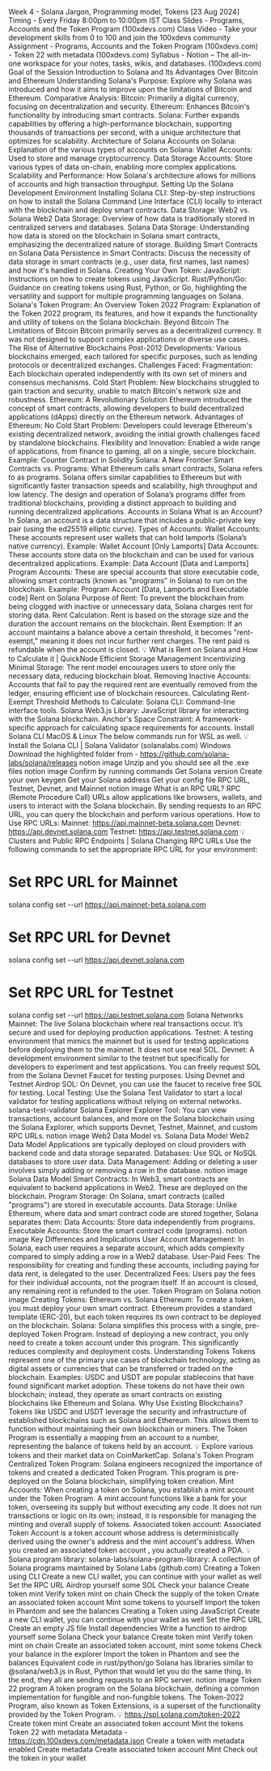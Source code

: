 Week 4 - Solana Jargon, Programming model, Tokens [23 Aug 2024]
Timing - Every Friday 8:00pm to 10:00pm IST
Class Slides - Programs, Accounts and the Token Program (100xdevs.com)
Class Video - Take your development skills from 0 to 100 and join the 100xdevs community
Assignment - Programs, Accounts and the Token Program (100xdevs.com) - Token 22 with metadata (100xdevs.com)
Syllabus - Notion – The all-in-one workspace for your notes, tasks, wikis, and databases. (100xdevs.com)
Goal of the Session
Introduction to Solana and Its Advantages Over Bitcoin and Ethereum
Understanding Solana's Purpose: Explore why Solana was introduced and how it aims to improve upon the limitations of Bitcoin and Ethereum.
Comparative Analysis:
Bitcoin: Primarily a digital currency, focusing on decentralization and security.
Ethereum: Enhances Bitcoin's functionality by introducing smart contracts.
Solana: Further expands capabilities by offering a high-performance blockchain, supporting thousands of transactions per second, with a unique architecture that optimizes for scalability.
Architecture of Solana
Accounts on Solana: Explanation of the various types of accounts on Solana:
Wallet Accounts: Used to store and manage cryptocurrency.
Data Storage Accounts: Store various types of data on-chain, enabling more complex applications.
Scalability and Performance: How Solana's architecture allows for millions of accounts and high transaction throughput.
Setting Up the Solana Development Environment
Installing Solana CLI: Step-by-step instructions on how to install the Solana Command Line Interface (CLI) locally to interact with the blockchain and deploy smart contracts.
Data Storage: Web2 vs. Solana
Web2 Data Storage: Overview of how data is traditionally stored in centralized servers and databases.
Solana Data Storage: Understanding how data is stored on the blockchain in Solana smart contracts, emphasizing the decentralized nature of storage.
Building Smart Contracts on Solana
Data Persistence in Smart Contracts: Discuss the necessity of data storage in smart contracts (e.g., user data, first names, last names) and how it's handled in Solana.
Creating Your Own Token:
JavaScript: Instructions on how to create tokens using JavaScript.
Rust/Python/Go: Guidance on creating tokens using Rust, Python, or Go, highlighting the versatility and support for multiple programming languages on Solana.
Solana's Token Program: An Overview
Token 2022 Program: Explanation of the Token 2022 program, its features, and how it expands the functionality and utility of tokens on the Solana blockchain.
Beyond Bitcoin
The Limitations of Bitcoin
Bitcoin primarily serves as a decentralized currency.
It was not designed to support complex applications or diverse use cases.
The Rise of Alternative Blockchains
Post-2012 Developments: Various blockchains emerged, each tailored for specific purposes, such as lending protocols or decentralized exchanges.
Challenges Faced:
Fragmentation: Each blockchain operated independently with its own set of miners and consensus mechanisms.
Cold Start Problem: New blockchains struggled to gain traction and security, unable to match Bitcoin's network size and robustness.
Ethereum: A Revolutionary Solution
Ethereum introduced the concept of smart contracts, allowing developers to build decentralized applications (dApps) directly on the Ethereum network.
Advantages of Ethereum:
No Cold Start Problem: Developers could leverage Ethereum's existing decentralized network, avoiding the initial growth challenges faced by standalone blockchains.
Flexibility and Innovation: Enabled a wide range of applications, from finance to gaming, all on a single, secure blockchain.
Example: Counter Contract in Solidity
Solana: A New Frontier
Smart Contracts vs. Programs: What Ethereum calls smart contracts, Solana refers to as programs.
Solana offers similar capabilities to Ethereum but with significantly faster transaction speeds and scalability, high throughput and low latency.
The design and operation of Solana’s programs differ from traditional blockchains, providing a distinct approach to building and running decentralized applications.
Accounts in Solana
What is an Account?
In Solana, an account is a data structure that includes a public-private key pair (using the ed25519 elliptic curve).
Types of Accounts:
Wallet Accounts: These accounts represent user wallets that can hold lamports (Solana’s native currency).
Example: Wallet Account [Only Lamports]
Data Accounts: These accounts store data on the blockchain and can be used for various decentralized applications.
Example: Data Account [Data and Lamports]
Program Accounts: These are special accounts that store executable code, allowing smart contracts (known as "programs" in Solana) to run on the blockchain.
Example: Program Account [Data, Lamports and Executable code]
Rent on Solana
Purpose of Rent: To prevent the blockchain from being clogged with inactive or unnecessary data, Solana charges rent for storing data.
Rent Calculation: Rent is based on the storage size and the duration the account remains on the blockchain.
Rent Exemption: If an account maintains a balance above a certain threshold, it becomes "rent-exempt," meaning it does not incur further rent charges. The rent paid is refundable when the account is closed.
💡
What is Rent on Solana and How to Calculate it | QuickNode
Efficient Storage Management
Incentivizing Minimal Storage: The rent model encourages users to store only the necessary data, reducing blockchain bloat.
Removing Inactive Accounts: Accounts that fail to pay the required rent are eventually removed from the ledger, ensuring efficient use of blockchain resources.
Calculating Rent-Exempt Threshold
Methods to Calculate:
Solana CLI: Command-line interface tools.
Solana Web3.js Library: JavaScript library for interacting with the Solana blockchain.
Anchor's Space Constraint: A framework-specific approach for calculating space requirements for accounts.
Install Solana CLI
MacOS & Linux
The below commands run for WSL as well.
💡
Install the Solana CLI | Solana Validator (solanalabs.com)
Windows
Download the highlighted folder from - https://github.com/solana-labs/solana/releases
notion image
Unzip and you should see all the .exe files
notion image
Confirm by running commands
Get Solana version
Create your own keygen
Get your Solana address
Get your config file
RPC URL, Testnet, Devnet, and Mainnet
notion image
What is an RPC URL?
RPC (Remote Procedure Call) URLs allow applications like browsers, wallets, and users to interact with the Solana blockchain.
By sending requests to an RPC URL, you can query the blockchain and perform various operations.
How to Use RPC URLs:
Mainnet: https://api.mainnet-beta.solana.com
Devnet: https://api.devnet.solana.com
Testnet: https://api.testnet.solana.com
💡
Clusters and Public RPC Endpoints | Solana
Changing RPC URLs
Use the following commands to set the appropriate RPC URL for your environment:

# Set RPC URL for Mainnet

solana config set --url https://api.mainnet-beta.solana.com

# Set RPC URL for Devnet

solana config set --url https://api.devnet.solana.com

# Set RPC URL for Testnet

solana config set --url https://api.testnet.solana.com
Solana Networks
Mainnet: The live Solana blockchain where real transactions occur. It’s secure and used for deploying production applications.
Testnet: A testing environment that mimics the mainnet but is used for testing applications before deploying them to the mainnet. It does not use real SOL.
Devnet: A development environment similar to the testnet but specifically for developers to experiment and test applications. You can freely request SOL from the Solana Devnet Faucet for testing purposes.
Using Devnet and Testnet
Airdrop SOL: On Devnet, you can use the faucet to receive free SOL for testing.
Local Testing: Use the Solana Test Validator to start a local validator for testing applications without relying on external networks.
solana-test-validator
Solana Explorer
Explorer Tool: You can view transactions, account balances, and more on the Solana blockchain using the Solana Explorer, which supports Devnet, Testnet, Mainnet, and custom RPC URLs.
notion image
Web2 Data Model vs. Solana Data Model
Web2 Data Model
Applications are typically deployed on cloud providers with backend code and data storage separated.
Databases: Use SQL or NoSQL databases to store user data.
Data Management: Adding or deleting a user involves simply adding or removing a row in the database.
notion image
Solana Data Model
Smart Contracts: In Web3, smart contracts are equivalent to backend applications in Web2. These are deployed on the blockchain.
Program Storage: On Solana, smart contracts (called "programs") are stored in executable accounts.
Data Storage: Unlike Ethereum, where data and smart contract code are stored together, Solana separates them:
Data Accounts: Store data independently from programs.
Executable Accounts: Store the smart contract code (programs).
notion image
Key Differences and Implications
User Account Management:
In Solana, each user requires a separate account, which adds complexity compared to simply adding a row in a Web2 database.
User-Paid Fees: The responsibility for creating and funding these accounts, including paying for data rent, is delegated to the user.
Decentralized Fees: Users pay the fees for their individual accounts, not the program itself. If an account is closed, any remaining rent is refunded to the user.
Token Program on Solana
notion image
Creating Tokens: Ethereum vs. Solana
Ethereum:
To create a token, you must deploy your own smart contract.
Ethereum provides a standard template (ERC-20), but each token requires its own contract to be deployed on the blockchain.
Solana:
Solana simplifies this process with a single, pre-deployed Token Program.
Instead of deploying a new contract, you only need to create a token account under this program.
This significantly reduces complexity and deployment costs.
Understanding Tokens
Tokens represent one of the primary use cases of blockchain technology, acting as digital assets or currencies that can be transferred or traded on the blockchain.
Examples: USDC and USDT are popular stablecoins that have found significant market adoption. These tokens do not have their own blockchain; instead, they operate as smart contracts on existing blockchains like Ethereum and Solana.
Why Use Existing Blockchains?
Tokens like USDC and USDT leverage the security and infrastructure of established blockchains such as Solana and Ethereum. This allows them to function without maintaining their own blockchain or miners.
The Token Program is essentially a mapping from an account to a number, representing the balance of tokens held by an account.
💡
Explore various tokens and their market data on CoinMarketCap.
Solana's Token Program
Centralized Token Program:
Solana engineers recognized the importance of tokens and created a dedicated Token Program.
This program is pre-deployed on the Solana blockchain, simplifying token creation.
Mint Accounts:
When creating a token on Solana, you establish a mint account under the Token Program.
A mint account functions like a bank for your token, overseeing its supply but without executing any code. It does not run transactions or logic on its own; instead, it is responsible for managing the minting and overall supply of tokens.
Associated token account:
Associated Token Account is a token account whose address is deterministically derived using the owner's address and the mint account's address.
When you created an associated token account , you actually created a PDA.
💡
Solana program library: solana-labs/solana-program-library: A collection of Solana programs maintained by Solana Labs (github.com)
Creating a Token using CLI
Create a new CLI wallet, you can continue with your wallet as well
Set the RPC URL
Airdrop yourself some SOL
Check your balance
Create token mint
Verify token mint on chain
Check the supply of the token
Create an associated token account
Mint some tokens to yourself
Import the token in Phantom and see the balances
Creating a Token using JavaScript
Create a new CLI wallet, you can continue with your wallet as well
Set the RPC URL
Create an empty JS file
Install dependencies
Write a function to airdrop yourself some Solana
Check your balance
Create token mint
Verify token mint on chain
Create an associated token account, mint some tokens
Check your balance in the explorer
Import the token in Phantom and see the balances
Equivalent code in rust/python/go
Solana has libraries similar to @solana/web3.js in Rust, Python that would let you do the same thing.
In the end, they all are sending requests to an RPC server.
notion image
Token 22 program
A token program on the Solana blockchain, defining a common implementation for fungible and non-fungible tokens.
The Token-2022 Program, also known as Token Extensions, is a superset of the functionality provided by the Token Program.
💡
https://spl.solana.com/token-2022
Create token mint
Create an associated token account
Mint the tokens
Token 22 with metadata
Metadata - https://cdn.100xdevs.com/metadata.json
Create a token with metadata enabled
Create metadata
Create associated token account
Mint
Check out the token in your wallet
